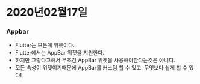 # 2020년02월17일

### Appbar
* Flutter는 모든게 위젯이다.
* Flutter에서는 AppBar 위젯을 지원한다.
* 하지만 그렇다고해서 무조건 AppBar 위젯을 사용해야한다는것은 아니다.
* 모든 속성이 위젯이기때문에 AppBar를 커스텀 할 수 있고. 무엇보다 쉽게 할 수 있다!